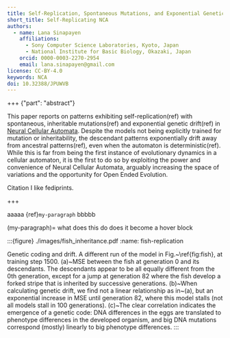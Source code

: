 ```yaml
---
title: Self-Replication, Spontaneous Mutations, and Exponential Genetic Drift in Neural Cellular Automata
short_title: Self-Replicating NCA
authors:
  - name: Lana Sinapayen 
    affiliations:
      - Sony Computer Science Laboratories, Kyoto, Japan
      - National Institute for Basic Biology, Okazaki, Japan
    orcid: 0000-0003-2270-2954
    email: lana.sinapayen@gmail.com
license: CC-BY-4.0
keywords: NCA
doi: 10.32388/JPUWVB
---
```



+++ {"part": "abstract"}

This paper reports on patterns exhibiting self-replication(ref) with spontaneous, inheritable mutations(ref) and exponential genetic drift(ref) in [Neural Cellular Automata](doi:10.23915/distill.00023). Despite the models not being explicitly trained for mutation or inheritability, the descendant patterns exponentially drift away from ancestral patterns(ref), even when the automaton is deterministic(ref). While this is far from being the first instance of evolutionary dynamics in a cellular automaton, it is the first to do so by exploiting the power and convenience of Neural Cellular Automata, arguably increasing the space of variations and the opportunity for Open Ended Evolution.

Citation[](doi:10.32388/JPUWVB)
I like fediprints[](https://lanasina.github.io/FederatedMimosa/).

+++

aaaaa {ref}`my-paragraph` bbbbb

(my-paragraph)=
what does this do does it become a hover block


:::{figure} ./images/fish_inheritance.pdf
:name: fish-replication

Genetic coding and drift. A different run of the model in Fig.~\ref{fig:fish}, at training step 1500. (a)~MSE between the fish at generation 0 and its descendants. The descendants appear to be all equally different from the 0th generation, except for a jump at generation 82 where the fish develop a forked stripe that is inherited by successive generations. (b)~When calculating genetic drift, we find not a linear relationship as in~(a), but an exponential increase in MSE until generation 82, where this model stalls (not all models stall in 100 generations). (c)~The clear correlation indicates the emergence of a genetic code: DNA differences in the eggs are translated to phenotype differences in the developed organism, and big DNA mutations correspond (mostly) linearly to big phenotype differences.
:::